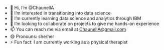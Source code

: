 - 👋 Hi, I’m @ChaunellA
- 👀 I’m interested in transitioning into data science
- 🌱 I’m currently learning data science and analytics through IBM
- 💞️ I’m looking to collaborate on projects to give me hands-on experience
- 📫 You can reach me via email at ChaunellA@gmail.com
- 😄 Pronouns: she/her
- ⚡ Fun fact: I am currently working as a physical therapist 

<!---
ChaunellA/ChaunellA is a ✨ special ✨ repository because its `README.md` (this file) appears on your GitHub profile.
You can click the Preview link to take a look at your changes.
--->
